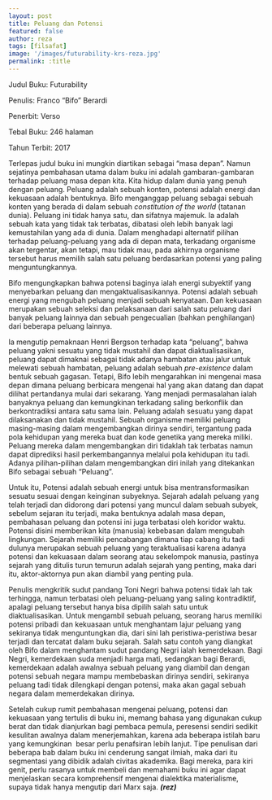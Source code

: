 ```yaml
---
layout: post
title: Peluang dan Potensi
featured: false
author: reza
tags: [filsafat]
image: '/images/futurability-krs-reza.jpg'
permalink: :title
---
```


Judul Buku: Futurability

Penulis: Franco “Bifo” Berardi

Penerbit: Verso

Tebal Buku: 246 halaman

Tahun Terbit: 2017

Terlepas judul buku ini mungkin diartikan sebagai “masa depan”. Namun sejatinya pembahasan utama dalam buku ini adalah gambaran-gambaran terhadap peluang masa depan kita. Kita hidup dalam dunia yang penuh dengan peluang. Peluang adalah sebuah konten, potensi adalah energi dan kekuasaan adalah bentuknya. Bifo menganggap peluang sebagai sebuah konten yang berada di dalam sebuah _constitution of the world_ (tatanan dunia). Peluang ini tidak hanya satu, dan sifatnya majemuk. Ia adalah sebuah kata yang tidak tak terbatas, dibatasi oleh lebih banyak lagi kemustahilan yang ada di dunia. Dalam menghadapi alternatif pilihan terhadap peluang-peluang yang ada di depan mata, terkadang organisme akan tergentar, akan tetapi, mau tidak mau, pada akhirnya organisme tersebut harus memilih salah satu peluang berdasarkan potensi yang paling menguntungkannya.

Bifo mengungkapkan bahwa potensi baginya ialah energi subyektif yang menyebarkan peluang dan mengaktualisasikannya. Potensi adalah sebuah energi yang mengubah peluang menjadi sebuah kenyataan. Dan kekuasaan merupakan sebuah seleksi dan pelaksanaan dari salah satu peluang dari banyak peluang lainnya dan sebuah pengecualian (bahkan penghilangan) dari beberapa peluang lainnya.

Ia mengutip pemaknaan Henri Bergson terhadap kata “peluang”, bahwa peluang yakni sesuatu yang tidak mustahil dan dapat diaktualisasikan, peluang dapat dimaknai sebagai tidak adanya hambatan atau jalur untuk melewati sebuah hambatan, peluang adalah sebuah _pre-existence_ dalam bentuk sebuah gagasan. Tetapi, Bifo lebih mengarahkan ini mengenai masa depan dimana peluang berbicara mengenai hal yang akan datang dan dapat dilihat pertandanya mulai dari sekarang. Yang menjadi permasalahan ialah banyaknya peluang dan kemungkinan terkadang saling berkonflik dan berkontradiksi antara satu sama lain. Peluang adalah sesuatu yang dapat dilaksanakan dan tidak mustahil. Sebuah organisme memiliki peluang masing-masing dalam mengembangkan dirinya sendiri, tergantung pada pola kehidupan yang mereka buat dan kode genetika yang mereka miliki. Peluang mereka dalam mengembangkan diri tidaklah tak terbatas namun dapat diprediksi hasil perkembangannya melalui pola kehidupan itu tadi. Adanya pilihan-pilihan dalam mengembangkan diri inilah yang ditekankan Bifo sebagai sebuah “Peluang”.

Untuk itu, Potensi adalah sebuah energi untuk bisa mentransformasikan sesuatu sesuai dengan keinginan subyeknya. Sejarah adalah peluang yang telah terjadi dan didorong dari potensi yang muncul dalam sebuah subyek, sebelum sejaran itu terjadi, maka bentuknya adalah masa depan, pembahasan peluang dan potensi ini juga terbatasi oleh koridor waktu. Potensi disini memberikan kita (manusia) kebebasan dalam mengubah lingkungan. Sejarah memiliki pencabangan dimana tiap cabang itu tadi dulunya merupakan sebuah peluang yang teraktualisasi karena adanya potensi dan kekuasaan dalam seorang atau sekelompok manusia, pastinya sejarah yang ditulis turun temurun adalah sejarah yang penting, maka dari itu, aktor-aktornya pun akan diambil yang penting pula.

Penulis mengkritik sudut pandang Toni Negri bahwa potensi tidak lah tak terhingga, namun terbatasi oleh peluang-peluang yang saling kontradiktif, apalagi peluang tersebut hanya bisa dipilih salah satu untuk diaktualisasikan. Untuk mengambil sebuah peluang, seorang harus memiliki potensi pribadi dan kekuasaan untuk menghantam lajur peluang yang sekiranya tidak menguntungkan dia, dari sini lah peristiwa-peristiwa besar terjadi dan tercatat dalam buku sejarah. Salah satu contoh yang diangkat oleh Bifo dalam menghantam sudut pandang Negri ialah kemerdekaan. Bagi Negri, kemerdekaan suda menjadi harga mati, sedangkan bagi Berardi, kemerdekaan adalah awalnya sebuah peluang yang diambil dan dengan potensi sebuah negara mampu membebaskan dirinya sendiri, sekiranya peluang tadi tidak dilengkapi dengan potensi, maka akan gagal sebuah negara dalam memerdekakan dirinya.

Setelah cukup rumit pembahasan mengenai peluang, potensi dan kekuasaan yang tertulis di buku ini, memang bahasa yang digunakan cukup berat dan tidak dianjurkan bagi pembaca pemula, peresensi sendiri sedikit kesulitan awalnya dalam menerjemahkan, karena ada beberapa istilah baru yang kemungkinan  besar perlu penafsiran lebih lanjut. Tipe penulisan dari beberapa bab dalam buku ini cenderung sangat ilmiah, maka dari itu segmentasi yang dibidik adalah civitas akademika. Bagi mereka, para kiri genit, perlu rasanya untuk membeli dan memahami buku ini agar dapat menjelaskan secara komprehensif mengenai dialektika materialisme, supaya tidak hanya mengutip dari Marx saja. **_(rez)_**
